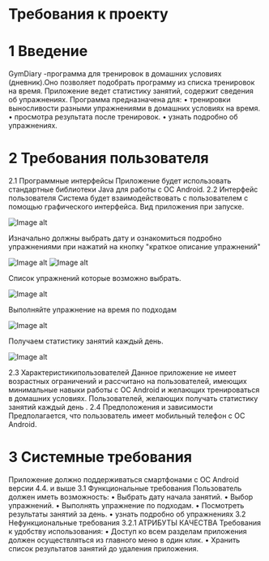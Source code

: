 # Требования к проекту
# 1 Введение
GymDiary -программа для тренировок в домашних условиях (дневник).Оно позволяет подобрать программу из списка тренировок на время. Приложение ведет статистику занятий, содержит сведения об упражнениях. Программа предназначена для:
• тренировки выносливости разными упражнениями в домашних условиях на время.
• просмотра результата после тренировок.
• узнать подробно об упражнениях.
# 2 Требования пользователя
 2.1 Программные интерфейсы
Приложение будет использовать стандартные библиотеки Java для работы с ОС Android.
 2.2 Интерфейс пользователя
Система будет взаимодействовать с пользователем с помощью графического интерфейса. 
Вид приложения при запуске.

 ![Image alt](https://github.com/SexyalGUN/Gym-Diary/blob/master/1.png)


Изначально должны выбрать дату и ознакомиться подробно упражнениями при нажатий на кнопку "краткое описание упражнений"

  ![Image alt](https://github.com/SexyalGUN/Gym-Diary/blob/master/2.png)
 ![Image alt](https://github.com/SexyalGUN/Gym-Diary/blob/master/3.png)
 
Список упражнений которые возможно выбрать.

![Image alt](https://github.com/SexyalGUN/Gym-Diary/blob/master/4.png)

 Выполняйте упражнение на время по подходам
 
 ![Image alt](https://github.com/SexyalGUN/Gym-Diary/blob/master/5.png)

Получаем статистику занятий каждый день.

![Image alt](https://github.com/SexyalGUN/Gym-Diary/blob/master/6.png)
 
 2.3 Характеристикипользователей
Данное приложение не имеет возрастных ограничений и рассчитано на пользователей, имеющих минимальные навыки работы с ОС Android и желающих тренироваться в домашних условиях. Пользователей, желающих получать статистику занятий каждый день .
 2.4 Предположения и зависимости
Предполагается, что пользователь имеет мобильный телефон с ОС Android.
# 3 Системные требования
Приложение должно поддерживаться смартфонами с ОС Android версии 4.4. и выше
 3.1 Функциональные требования
Пользователь должен иметь возможность:
• Выбрать дату начала занятий.
• Выбор упражнений.
• Выполнять упражнение по подходам.
• Посмотреть результаты занятий за день.
• узнать подробно об упражнениях
 3.2 Нефункциональные требования
 3.2.1 АТРИБУТЫ КАЧЕСТВА
Требования к удобству использования:
• Доступ ко всем разделам приложения должен осуществляться из главного меню в один клик.
• Хранить список результатов занятий до удаления приложения.
